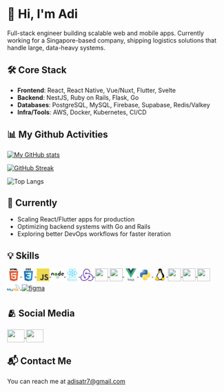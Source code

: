 # 👋 Hi, I'm Adi

Full-stack engineer building scalable web and mobile apps.
Currently working for a Singapore-based company, shipping logistics solutions that handle large, data-heavy systems.

## 🛠️ Core Stack
- **Frontend**: React, React Native, Vue/Nuxt, Flutter, Svelte
- **Backend**: NestJS, Ruby on Rails, Flask, Go
- **Databases**: PostgreSQL, MySQL, Firebase, Supabase, Redis/Valkey  
- **Infra/Tools**: AWS, Docker, Kubernetes, CI/CD

## 📊 My Github Activities

[![My GitHub stats](https://github-readme-stats.vercel.app/api?username=adisatr7)](https://github.com/anuraghazra/github-readme-stats)

[![GitHub Streak](https://streak-stats.demolab.com/?user=adisatr7)](https://git.io/streak-stats)

![Top Langs](https://github-readme-stats.vercel.app/api/top-langs/?username=adisatr7)

## 🌱 Currently
- Scaling React/Flutter apps for production  
- Optimizing backend systems with Go and Rails  
- Exploring better DevOps workflows for faster iteration

## 💡 Skills

<a href="https://www.w3.org/html/">
    <img src="https://raw.githubusercontent.com/devicons/devicon/master/icons/html5/html5-original-wordmark.svg" width=30 height=30 align="center"/>
<a/>

<a href="https://en.wikipedia.org/wiki/CSS">
    <img src="https://raw.githubusercontent.com/devicons/devicon/master/icons/css3/css3-original-wordmark.svg" width=30 height=30 align="center"/>
<a/>

<a href="https://www.javascript.com/">
    <img src="https://raw.githubusercontent.com/devicons/devicon/master/icons/javascript/javascript-original.svg" width=30 height=30 align="center"/>
<a/>

<a href="https://nodejs.org/en/">
    <img src="https://raw.githubusercontent.com/devicons/devicon/master/icons/nodejs/nodejs-original-wordmark.svg" width=30 height=30 align="center"/>
<a/>
    
<a href="https://react.dev/">
    <img src="https://raw.githubusercontent.com/devicons/devicon/master/icons/react/react-original-wordmark.svg" width=30 height=30 align="center"/>
<a/>


<a href="(https://react-redux.js.org/">
    <img src="https://raw.githubusercontent.com/devicons/devicon/master/icons/redux/redux-original.svg" width=30 height=30 align="center"/>
<a/>

<a href="https://dart.dev/">
    <img src="https://camo.githubusercontent.com/d54cb8a71c6e700018b4d1390e6178d544f5713b618cb11e3d9513640a82d0c9/68747470733a2f2f7777772e766563746f726c6f676f2e7a6f6e652f6c6f676f732f646172746c616e672f646172746c616e672d69636f6e2e737667" width=30 height=30 align="center"/>
<a/>

<a href="https://flutter.dev/">
    <img src="https://camo.githubusercontent.com/114aa59f6bfe1ff7ef3444fbb224078eb6a32c43f0ed03a6c0c3e6df67e049ec/68747470733a2f2f7777772e766563746f726c6f676f2e7a6f6e652f6c6f676f732f666c7574746572696f2f666c7574746572696f2d69636f6e2e737667" width=30 height=30 align="center"/>
<a/>

<a href="https://vuejs.org/">
    <img src="https://raw.githubusercontent.com/devicons/devicon/master/icons/vuejs/vuejs-original-wordmark.svg" width=30 height=30 align="center"/>
<a/>

<a href="https://www.python.org/">
    <img src="https://raw.githubusercontent.com/devicons/devicon/master/icons/python/python-original.svg" width=30 height=30 align="center"/>
<a/>


<a href="https://www.linux.org/">
    <img src="https://raw.githubusercontent.com/devicons/devicon/master/icons/linux/linux-original.svg" width=30 height=30 align="center"/>
<a/>

<a href="https://git-scm.com/">
    <img src="https://camo.githubusercontent.com/fbfcb9e3dc648adc93bef37c718db16c52f617ad055a26de6dc3c21865c3321d/68747470733a2f2f7777772e766563746f726c6f676f2e7a6f6e652f6c6f676f732f6769742d73636d2f6769742d73636d2d69636f6e2e737667" width=30 height=30 align="center"/>
<a/>

<a href="https://firebase.google.com/">
    <img src="https://camo.githubusercontent.com/dd4b2422ed3bfc9da88c43d18550375c66f9584327dff7ecc19315ce50b96f07/68747470733a2f2f7777772e766563746f726c6f676f2e7a6f6e652f6c6f676f732f66697265626173652f66697265626173652d69636f6e2e737667" width=30 height=30 align="center"/>
<a/>

<a href="https://mariadb.org/">
    <img src="https://camo.githubusercontent.com/c801bc4030f308500f29b695f0771ba313b3b2088c91d06152b5cc5a050e3127/68747470733a2f2f7777772e766563746f726c6f676f2e7a6f6e652f6c6f676f732f6d6172696164622f6d6172696164622d69636f6e2e737667" width=30 height=30 align="center"/>
<a/>

<a href="https://www.mysql.com/">
    <img src="https://raw.githubusercontent.com/devicons/devicon/master/icons/mysql/mysql-original-wordmark.svg" width=30 height=30 align="center"/>
<a/>


<a href="https://www.figma.com/">
    <img src="https://www.vectorlogo.zone/logos/figma/figma-icon.svg" alt="figma" width=30 height=30 align="center"/>
<a/>

    
## 🫂 Social Media

<a href="https://www.linkedin.com/in/adisatr7/">
    <img src="https://raw.githubusercontent.com/rahuldkjain/github-profile-readme-generator/master/src/images/icons/Social/linked-in-alt.svg" width=40 height=30 align="center"/>
<a/>

<a href="https://www.linkedin.com/in/adisatr7/">
    <img src="https://raw.githubusercontent.com/rahuldkjain/github-profile-readme-generator/master/src/images/icons/Social/instagram.svg" width=40 height=30 align="center"/>
<a/>


## 📬 Contact Me

You can reach me at [adisatr7@gmail.com](mailto:adisatr7@gmail.com)
